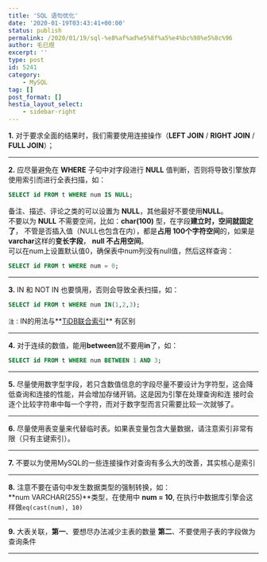 ```yaml
---
title: 'SQL 语句优化'
date: '2020-01-19T03:43:41+00:00'
status: publish
permalink: /2020/01/19/sql-%e8%af%ad%e5%8f%a5%e4%bc%98%e5%8c%96
author: 毛巳煜
excerpt: ''
type: post
id: 5241
category:
    - MySQL
tag: []
post_format: []
hestia_layout_select:
    - sidebar-right
---
```

**1.** 对于要求全面的结果时，我们需要使用连接操作（**LEFT JOIN** / **RIGHT JOIN** / **FULL JOIN**）；

- - - - - -

**2.** 应尽量避免在 **WHERE** 子句中对字段进行 **NULL** 值判断，否则将导致引擎放弃使用索引而进行全表扫描，如：

```sql
SELECT id FROM t WHERE num IS NULL;

```

 备注、描述、评论之类的可以设置为 **NULL**，其他最好不要使用**NULL**。  
 不要以为 **NULL** 不需要空间，比如：**char(100)** 型，在字段**建立时，空间就固定了**， 不管是否插入值（NULL也包含在内），都是**占用 100个字符空间**的，如果是**varchar**这样的**变长字段**， **null 不占用空间**。  
 可以在num上设置默认值0，确保表中num列没有null值，然后这样查询：

```sql
SELECT id FROM t WHERE num = 0;

```

- - - - - -

**3.** IN 和 NOT IN 也要慎用，否则会导致全表扫描，如：

```sql
SELECT id FROM t WHERE num IN(1,2,3);

```

`注：`IN的用法与**[TiDB联合索引](http://www.dev-share.top/2019/11/22/tidb-%E8%81%94%E5%90%88%E7%B4%A2%E5%BC%95%E6%98%AF%E5%A6%82%E6%9E%9C%E5%B7%A5%E4%BD%9C%E7%9A%84/ "TiDB联合索引")** 有区别

- - - - - -

**4.** 对于连续的数值，能用**between**就不要用**in**了，如：

```sql
SELECT id FROM t WHERE num BETWEEN 1 AND 3;

```

- - - - - -

**5.** 尽量使用数字型字段，若只含数值信息的字段尽量不要设计为字符型，这会降低查询和连接的性能，并会增加存储开销。这是因为引擎在处理查询和连 接时会逐个比较字符串中每一个字符，而对于数字型而言只需要比较一次就够了。

- - - - - -

**6.** 尽量使用表变量来代替临时表。如果表变量包含大量数据，请注意索引非常有限（只有主键索引）。

- - - - - -

**7.** 不要以为使用MySQL的一些连接操作对查询有多么大的改善，其实核心是索引

- - - - - -

**8.** 注意不要在语句中发生数据类型的强制转换，如：  
**num VARCHAR(255)**类型，在使用中 **num = 10**, 在执行中数据库引擎会这样做`eq(cast(num), 10)`

- - - - - -

**9.** 大表关联，**第一**、要想尽办法减少主表的数量 **第二**、不要使用子表的字段做为查询条件

- - - - - -